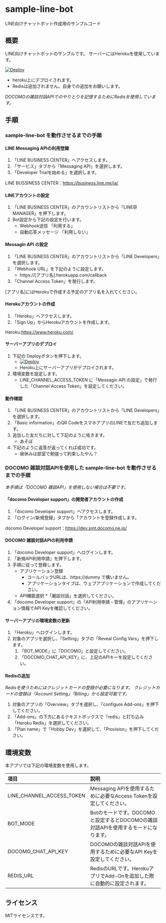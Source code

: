 # sample-line-bot

LINE向けチャットボット作成用のサンプルコード

## 概要

LINE向けチャットボットのサンプルです。
サーバーにはHerokuを使用しています。

[![Deploy](https://www.herokucdn.com/deploy/button.png)](https://heroku.com/deploy)

* heroku上にデプロイされます。
* Redisは追加されません。自身での追加をお願いします。

*DOCOMOの雑談対話APIでのやりとりを記憶するためにRedisを使用しています。*


## 手順

### sample-line-bot を動作させるまでの手順

#### LINE Messaging APIの利用登録

1. 「LINE BUSINESS CENTER」へアクセスします。
1. 「サービス」タブから「Messaging API」を選択します。
1. 「Developer Trialを始める」を選択します。

LINE BUSSINESS CENTER：https://business.line.me/ja/

#### LINEアカウントの設定

1. 「LINE BUSINESS CENTER」のアカウントリストから「LINE@ MANAGER」を押下します。
1. Bot設定から下記の設定を行います。
    * Webhook送信 「利用する」
    * 自動応答メッセージ 「利用しない」

#### Messagin API の設定

1. 「LINE BUSINESS CENTER」のアカウントリストから「LINE Developers」を選択します。
1. 「Webhook URL」を下記のように設定します。
     * https://[アプリ名].herokuapp.com/callback
1. 「Channel Access Token」を発行します。

[アプリ名]にはHerokuで作成する予定のアプリ名を入れてください。

#### Herokuアカウントの作成

1. 「Heroku」へアクセスします。
1. 「Sign Up」からHerokuアカウントを作成します。

Heroku:https://www.heroku.com/

#### サーバーアプリのデプロイ

1. 下記の Deployボタンを押下します。
    * [![Deploy](https://www.herokucdn.com/deploy/button.png)](https://heroku.com/deploy)
    * Heroku上にサーバーアプリがデプロイされます。
1. 環境変数を設定します。
    * LINE_CHANNEL_ACCESS_TOKEN に「Messagin API の設定」で発行した「Channel Access Token」を設定してください。

#### 動作確認

1. 「LINE BUSINESS CENTER」のアカウントリストから「LINE Developers」を選択します。
1. 「Basic information」のQR CodeをスマホアプリのLINEで友だち追加します。
1. 追加した友だちに対して下記のように呟きます。
    * あそぼ
1. 下記のように返答が返ってくれば成功です。
    * 昼休みは部室で勉強って約束したやん？

### DOCOMO 雑談対話APIを使用した sample-line-bot を動作させるまでの手順

*本手順は「DOCOMO 雑談API」を使用しない場合は不要です。*

#### 「docomo Developer support」の開発者アカウントの作成

1. 「docomo Developer support」へアクセスします。
1. 「ログイン/新規登録」タブから「アカウントを登録作成します。

docomo Developer support：https://dev.smt.docomo.ne.jp/

#### DOCOMO 雑談対話APIの利用申請

1. 「docomo Developer support」へログインします。
1. 「新規API利用申請」を押下します。
1. 手順に従って登録します。
   * アプリケーション登録
       * コールバックURLは、https://dummy で構いません。
       * アプリケーションタイプは、ウェブアプリケーションで作成してください。
   * API機能選択
       *「雑談対話」を選択してください。
1. 「docomo Developer support」の「API利用申請・管理」のアプリケーション情報でAPI Keyを確認してください。


#### サーバーアプリの環境変数の更新

1. 「Heroku」へログインします。
1. 対象のアプリを選択し、「Setting」タブの「Reveal Config Vars」を押下します。
   1. 「BOT_MODE」に「DOCOMO」と設定してください。
   1. 「DOCOMO_CHAT_API_KEY」に、上記のAPIキーを設定してください。

#### Redisの追加

*Redisを使うためにはクレジットカードの登録が必要になります。*
*クレジットカードの登録は「Account Setting」「Billing」から設定可能です。*

1. 対象のアプリの「Overview」タブを選択し、「configure Add-ons」を押下してください。
1. 「Add-ons」の下方にあるテキストボックスで「redis」と打ち込み「Heroku Redis」を選択してください。
1. 「Plan name」で「Hobby Dev」を選択して、「Provision」を押下してください。

## 環境変数

本アプリでは下記の環境変数を使用します。

|項目|説明|
|:--|:--|
|LINE_CHANNEL_ACCESS_TOKEN|Messaging APIを使用するために必要なAccess Tokenを設定してください。|
|BOT_MODE|Botのモードです。DOCOMOと設定するとDOCOMOの雑談対話APIを使用するモードになります。|
|DOCOMO_CHAT_API_KEY|DOCOMOの雑談対話APIを使用するために必要なAPI Keyを設定してください。|
|REDIS_URL|RedisのURLです。HerokuアプリでAdd-Onを追加した際に自動的に設定されます。|

## ライセンス

MITライセンスです。

